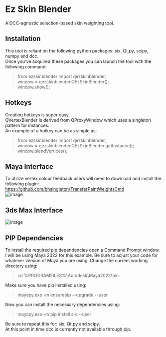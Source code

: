 # Ez Skin Blender
A DCC-agnostic selection-based skin weighting tool.  
  
## Installation
This tool is reliant on the following python packages: six, Qt.py, scipy, numpy and dcc.  
Once you've acquired these packages you can launch the tool with the following command:  
  
> from ezskinblender import qezskinblender;  
> window = qezskinblender.QEzSkinBlender();  
> window.show();  
  
## Hotkeys
Creating hotkeys is super easy.  
QVertexBlender is derived from QProxyWindow which uses a singleton pattern for instances.  
An example of a hotkey can be as simple as:  
  
> from ezskinblender import qezskinblender;  
> window = qezskinblender.QEzSkinBlender.getInstance();  
> window.blendVertices();  
  
## Maya Interface
To utilize vertex colour feedback users will need to download and install the following plugin:  
https://github.com/bhsingleton/TransferPaintWeightsCmd  
![image](https://user-images.githubusercontent.com/11181168/132901302-797e56fe-656c-489b-ba55-0f70898cd6b8.png)
  
## 3ds Max Interface
![image](https://user-images.githubusercontent.com/11181168/132901382-f94ce17a-9c9a-434b-a1c6-d1db5a39acc4.png)

## PIP Dependencies
To install the required pip dependencies open a Command Prompt window.  
I will be using Maya 2022 for this example. Be sure to adjust your code for whatever version of Maya you are using. 
Change the current working directory using:  
> cd %PROGRAMFILES%\Autodesk\Maya2022\bin  

Make sure you have pip installed using:  
> mayapy.exe -m ensurepip --upgrade --user  

Now you can install the necessary dependencies using:  
> mayapy.exe -m pip install six --user  

Be sure to repeat this for: six, Qt.py and scipy.  
At this point in time dcc is currently not available through pip.
